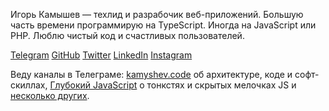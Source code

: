 Игорь Камышев — техлид и разрабочик веб-приложений. Большую часть времени программирую на TypeScript. Иногда на JavaScript или PHP. Люблю чистый код и счастливых пользователей.

[Telegram](https://t.me/igorkamyshev) [GitHub](https://github.com/igorkamyshev) [Twitter](https://twitter.com/kamyshev_code) [LinkedIn](https://www.linkedin.com/in/igor-kamyshev-979745110/) [Instagram](https://www.instagram.com/kamyshev_trip/)

Веду каналы в Телеграме: [kamyshev.code](https://t.me/code_for) об архитектуре, коде и софт-скиллах, [Глубокий JavaScript](https://t.me/deep_js) о тонкстях и скрытых мелочках JS и [несколько других](https://holistic-smm.ru).